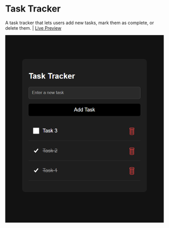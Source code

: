 # Task Tracker
A task tracker that lets users add new tasks, mark them as complete, or delete them. | [Live Preview](https://reyfaldy.github.io/roadmap.sh-fe-projects/17-Task%20Tracker/)

![Task Tracker](./task-tracker.png)
